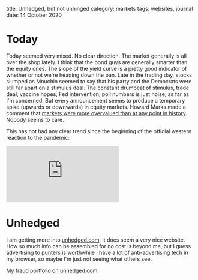 title: Unhedged, but not unhinged
category: markets
tags: websites, journal
date: 14 October 2020

# Today

Today seemed very mixed. No clear direction. The market generally is all over the shop lately.
I think that the bond guys are generally smarter than the equity ones. 
The slope of the yield curve is a pretty good indicator of whether or not we're heading down the pan.
Late in the trading day, stocks slumped as Mnuchin seemed to say that his party and the Democrats were still far apart on a stimulus deal.
The constant drumbeat of stimulus, trade deal, vaccine hopes, Fed intervention, poll numbers is just noise, as far as I'm concerned. But every announcement seems to produce a temporary spike (upwards or downwards) in equity markets.
Howard Marks made a comment that [markets were more overvalued than at any point in history](https://www.cnbc.com/2020/10/13/howard-marks-says-the-current-market-offers-the-lowest-prospective-returns-in-history.html). Nobody seems to care. 

This has not had any clear trend since the beginning of the official western reaction to the pandemic:

<div class="embed-container"><iframe src="https://fred.stlouisfed.org/graph/graph-landing.php?g=wIIz&width=670&height=475" scrolling="no" frameborder="0" style="overflow:hidden;" allowTransparency="true" loading="lazy"></iframe></div><script src="https://fred.stlouisfed.org/graph/js/embed.js" type="text/javascript"></script>


# Unhedged

I am getting more into [unhedged.com](https://www.unhedged.com/). It does seem a very nice website.
How so much info can be assembled for no cost is beyond me, but I guess advertising to punters is worthwhile
I have a lot of anti-advertising tech in my browser, so maybe I'm just not seeing what others see.

[My fraud portfolio on unhedged.com](https://www.unhedged.com/portfolio/5f86c257457d8b00109ceb0d/?l=5f87562928e2ad001056d068)